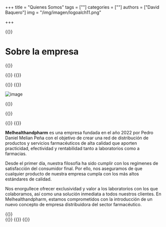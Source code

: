 +++
title = "Quienes Somos"
tags = [""]
categories = [""]
authors = ["David Baquero"]
img = "/img/imagen/logoalch11.png"

+++

{{<tex sty="sans-serif" size="1.2em">}}
# Sobre la empresa 
{{</tex>}}

{{<content>}}
  {{<row>}}
   
  {{<cols col="col-sm-12 col-md-6 text-center" >}}
{{<markdown>}}

  ![image](/img/clients/alchemF.png)

{{</markdown>}}

   {{</cols>}}
   

   {{<cols col="col-sm-12 col-md-6 text-center text-justify" padding="50px">}}
   {{<tex sty="sans-serif" size="1.2em">}}

  **Melhealthandpharm** es una empresa fundada en el año 2022 por Pedro Daniel Melian Peña con el objetivo de crear una red de distribución de productos y servicios farmacéuticos de alta calidad que aporten practicidad, efectividad y rentabilidad tanto a laboratorios como a farmacias.

  Desde el primer día, nuestra filosofía ha sido cumplir con los regímenes de satisfacción del consumidor final. Por ello, nos aseguramos de que cualquier producto de nuestra empresa cumpla con los más altos estándares de calidad.

  Nos enorgullece ofrecer exclusividad y valor a los laboratorios con los que colaboramos, así como una solución inmediata a todos nuestros clientes. En Melhealthandpharm, estamos comprometidos con la introducción de un nuevo concepto de empresa distribuidora del sector farmacéutico.
   
   {{</tex>}}   
   {{</cols>}}
  {{</row>}}
{{</content>}}





